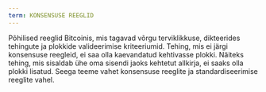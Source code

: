 ```yaml
---
term: KONSENSUSE REEGLID
---
```


Põhilised reeglid Bitcoinis, mis tagavad võrgu terviklikkuse, dikteerides tehingute ja plokkide valideerimise kriteeriumid. Tehing, mis ei järgi konsensuse reegleid, ei saa olla kaevandatud kehtivasse plokki. Näiteks tehing, mis sisaldab ühe oma sisendi jaoks kehtetut allkirja, ei saaks olla plokki lisatud. Seega teeme vahet konsensuse reeglite ja standardiseerimise reeglite vahel.